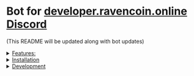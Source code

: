 # Bot for [developer.ravencoin.online Discord](http://discord.ravencoin.online)

(This README will be updated along with bot updates)

<details style="font-size=30px;"><summary><u>Features:</u></summary>

* Helper

  * displays help for any command given

    * Responds to `help`

    * Also Responds to `help <command>`

* Reputation Bots

  * displays reputation for you or specified user

    * Responds to `rep`

    * Also Responds to `rep <@username>`

  * give or take rep from a specified user (moderator only)

    * Responds to `rep <take/give> <@username> <amount>`

* Uptime bot

  * displays bot current uptime!

    * Responds to `uptime`

* User info bot

  * displays info about yourself or specified user

    * Responds to `userinfo`

    * Also Responds to `userinfo <@username>`

* 8ball bot

  * answers yes or no questions

    * Responds to `8ball <question?>`

* status bot

  * displays if url is up or down.

    * Responds to `status <url> <port>`

* Tags bot (set in the tags.json)

  * displays helpful tags you can use.

    * Responds to `tags`

* Server Stats bot

  * displays current servers Statistics (moderator only)

    * Responds to `serverstats`

* Moderation bots (moderator only)

  * Role setter bot (specified in the config!)

    * allows setting specific roles for users

      * Responds to `roles` - List Available Roles

      * Responds to `addrole <role-name> <user>` - Adds to Role

      * Responds to `delrole <role-name> <user>` - Deletes from Role

  * deletes # of messages from specified channel/user or current channel.

    * Responds to `purge <#>`

    * Also Responds to `purge <#channel-name/@username> <#>`

  * kicks a user for given Reason

    * Responds to `kick <@username> <reason>`

  * bans user for given Reason

    * Responds to `ban <@username> <reason>`

* utilizes mongodb with included helper functions

* alias commands allows them to be activated by a different word

* Dynamic command loading with permission support.

* [PM2 support](http://pm2.keymetrics.io/)

</details>

<details><summary><u>Installation</u></summary>

## Create a Bot

1) Create a bot and get the bots Token and Client ID: https://discordapp.com/developers/applications/me

    1) After going to the link above click “new application”. Give it a name, picture and description.

    2) Click “Create Bot User” and click “Yes, Do It!” when the dialog pops up.

    3) Copy down the token used to login and Client ID to invite your new bot to your discord server.

2) invite the bot to your server using the link below and entering the Client ID or generate your own [Here :link:](https://discordapi.com/permissions.html)

```
https://discordapp.com/oauth2/authorize?client_id=INSERT_CLIENT_ID_HERE&scope=bot&permissions=27648
```

## Edit Files

1) Edit and rename `default.json.example` to `default.json` in `/config`.

2) Edit and rename `ecosystem.json.js.example` to `ecosystem.json.js` in the root folder to match the correct directories.

## Install Bot - Windows/Linux/Mac

1) Download and install the required tools listed below:

      * [mongodb > 3.6](https://www.mongodb.com/download-center?jmp=nav#community)
      * [git > 2.0.0](https://git-scm.com/downloads)
      * [node > 8.0.0](https://nodejs.org/en/)
        * [npm > 0.12.x](https://nodejs.org/en/)
          * [pm2 > latest](http://pm2.keymetrics.io/)
          * [yarn > latest](https://yarnpkg.com/en/docs/install)

2) After the above tools have been installed run `npm install` in the bots root directory.

    1) this may throw some errors on some systems not all packages are required for some systems, the bot will still run unless its a absolutely needed dependency.

    2) verify the following tools are installed by running the commands below in cmd:
          * mongodb - `if exist "C:\Program Files\MongoDB" (echo folder exists) else (echo does not exist)`
          * git - `git --version`
          * node - `node -v`
            * npm - `npm -v`
              * pm2 - `pm2 -v`
              * yarn - `yarn --version`

3) start the bot with `yarn start` or `pm2 start ecosystem.config.js` in the bots root directory

</details>

<details><summary><u>Development</u></summary>

Be sure to run the command below before working on any code, this ensures
prettier goes to work and keeps code to our standard.

```
yarn install --production=false
```

to run the prettier on the code use the following:

```
yarn precommit
```
